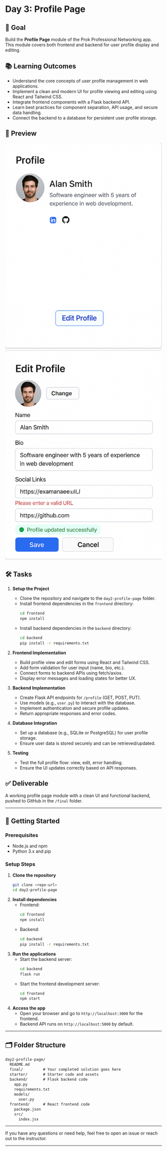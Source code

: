 # Day 3: Profile Page

## 🎯 Goal

Build the **Profile Page** module of the Prok Professional Networking app. This module covers both frontend and backend for user profile display and editing.

## 📚 Learning Outcomes

- Understand the core concepts of user profile management in web applications.
- Implement a clean and modern UI for profile viewing and editing using React and Tailwind CSS.
- Integrate frontend components with a Flask backend API.
- Learn best practices for component separation, API usage, and secure data handling.
- Connect the backend to a database for persistent user profile storage.

## 📸 Preview

![Profile View](./profile.png)
![Edit Profile](./edit-profile.png)

## 🛠️ Tasks

1. **Setup the Project**

   - Clone the repository and navigate to the `day2-profile-page` folder.
   - Install frontend dependencies in the `frontend` directory:
     ```bash
     cd frontend
     npm install
     ```
   - Install backend dependencies in the `backend` directory:
     ```bash
     cd backend
     pip install -r requirements.txt
     ```

2. **Frontend Implementation**

   - Build profile view and edit forms using React and Tailwind CSS.
   - Add form validation for user input (name, bio, etc.).
   - Connect forms to backend APIs using fetch/axios.
   - Display error messages and loading states for better UX.

3. **Backend Implementation**

   - Create Flask API endpoints for `/profile` (GET, POST, PUT).
   - Use models (e.g., `user.py`) to interact with the database.
   - Implement authentication and secure profile updates.
   - Return appropriate responses and error codes.

4. **Database Integration**

   - Set up a database (e.g., SQLite or PostgreSQL) for user profile storage.
   - Ensure user data is stored securely and can be retrieved/updated.

5. **Testing**
   - Test the full profile flow: view, edit, error handling.
   - Ensure the UI updates correctly based on API responses.

## ✅ Deliverable

A working profile page module with a clean UI and functional backend, pushed to GitHub in the `/final` folder.

---

## 🚀 Getting Started

### Prerequisites

- Node.js and npm
- Python 3.x and pip

### Setup Steps

1. **Clone the repository**
   ```bash
   git clone <repo-url>
   cd day2-profile-page
   ```
2. **Install dependencies**
   - Frontend:
     ```bash
     cd frontend
     npm install
     ```
   - Backend:
     ```bash
     cd backend
     pip install -r requirements.txt
     ```
3. **Run the applications**
   - Start the backend server:
     ```bash
     cd backend
     flask run
     ```
   - Start the frontend development server:
     ```bash
     cd frontend
     npm start
     ```
4. **Access the app**
   - Open your browser and go to `http://localhost:3000` for the frontend.
   - Backend API runs on `http://localhost:5000` by default.

---

## 🗂️ Folder Structure

```
day2-profile-page/
  README.md
  final/         # Your completed solution goes here
  starter/       # Starter code and assets
  backend/       # Flask backend code
    app.py
    requirements.txt
    models/
      user.py
  frontend/      # React frontend code
    package.json
    src/
      index.jsx
```

---

If you have any questions or need help, feel free to open an issue or reach out to the instructor.

---
